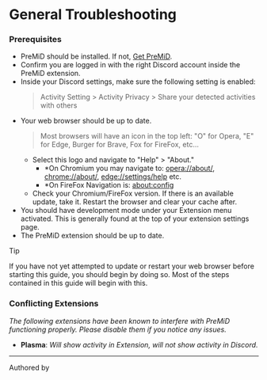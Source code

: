 <script setup>
import { VPTeamMembers } from 'vitepress/theme'

const members = [
   {
     avatar: 'https://avatars.githubusercontent.com/u/89056213',
     name: 'Espresso',
     links: [
      { icon: 'x', link: 'https://x.com/JamieNNeedham' },
      { icon: 'discord', link: 'https://discord.com/users/167581994518052864' }
     ]
   },
   {
     avatar: 'https://gravatar.com/avatar/65eab64237c97de3b9daec297193780c',
     name: 'veryCrunchy',
     links: [
      { icon: 'github', link: 'https://github.com/veryCrunchy' },
      { icon: 'discord', link: 'https://discord.com/users/576097150359044106' }
     ]
   },
]
</script>

# General Troubleshooting

### Prerequisites

- PreMiD should be installed. If not, [Get PreMiD](https://premid.app/downloads).
- Confirm you are logged in with the right Discord account inside the PreMiD extension.
- Inside your Discord settings, make sure the following setting is enabled:
  > Activity Setting > Activity Privacy > Share your detected activities with others
- Your web browser should be up to date.
  > Most browsers will have an icon in the top left: "O" for Opera, "E" for Edge, Burger for Brave, Fox for FireFox, etc...
  - Select this logo and navigate to "Help" > "About."
    - *On Chromium you may navigate to: [opera://about/](opera://about/), [chrome://about/](chrome://about/), [edge://settings/help](edge://settings/help) etc. 
    - *On FireFox Navigation is: [about:config](about:config)
  - Check your Chromium/FireFox version. If there is an available update, take it. Restart the browser and clear your cache after.
- You should have development mode under your Extension menu activated. This is generally found at the top of your extension settings page.
- The PreMiD extension should be up to date.

> [!TIP]
> If you have not yet attempted to update or restart your web browser before starting this guide, you should begin by doing so. Most of the steps contained in this guide will begin with this.

### Conflicting Extensions

*The following extensions have been known to interfere with PreMiD functioning properly. Please disable them if you notice any issues.*

 - **Plasma**: *Will show activity in Extension, will not show activity in Discord.*

---

Authored by
<VPTeamMembers size="small" :members="members" />
